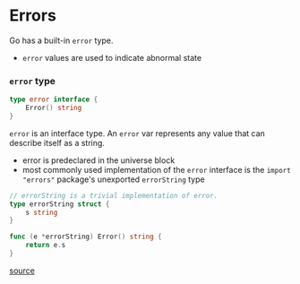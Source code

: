 # Errors
Go has a built-in `error` type. 
- `error` values are used to indicate abnormal state

### `error` type
```go
type error interface {
    Error() string
}
```

`error` is an interface type. An `error` var represents any value that can describe itself as a string.
- error is predeclared in the universe block
- most commonly used implementation of the `error` interface is the `import "errors"` package's unexported `errorString` type

```go
// errorString is a trivial implementation of error.
type errorString struct {
    s string
}

func (e *errorString) Error() string {
    return e.s
}
```

[source](https://blog.golang.org/error-handling-and-go)
